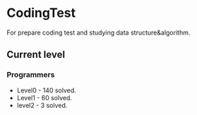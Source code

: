 # CodingTest

For prepare coding test and studying data structure&algorithm.

## Current level

### Programmers

- Level0 - 140 solved.
- Level1 - 60 solved.
- level2 - 3 solved.
